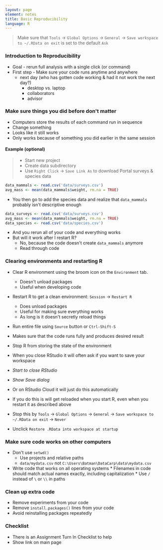 ```yaml
---
layout: page
element: notes
title: Basic Reproducibility
language: R
---
```


> Make sure that `Tools` -> `Global Options` -> `General` ->
> `Save workspace to ~/.RData on exit` is set to the default `Ask`

### Introduction to Reproducibility

* Goal - rerun full analysis with a single click (or command)
* First step - Make sure your code runs anytime and anywhere
  * next day (who has gotten code working & had it not work the next day?)
	* desktop vs. laptop
	* collaborators
	* advisor

### Make sure things you did before don't matter

* Computers store the results of each command run in sequence
* Change something
* Looks like it still works
* Only works because of something you did earlier in the same session

#### Example (optional)

> * Start new project
> * Create data subdirectory
> * Use `Right Click` -> `Save Link As` to download Portal surveys & species data

```r
data_mammals <- read.csv('data/surveys.csv')
avg_mass <- mean(data_mammals$weight, rm.na = TRUE)
```

* You then go to add the species data and realize that `data_mammals` probably isn't
  descriptive enough

```r
data_surveys <- read.csv('data/surveys.csv')
avg_mass <- mean(data_mammals$weight, rm.na = TRUE)
data_species <- read.csv('data/species.csv')
```

* And you rerun all of your code and everything works
* But will it work after I restart R?
  * No, because the code doesn't create `data_mammals` anymore
  * Read through code

### Clearing environments and restarting R

* Clear R environment using the broom icon on the `Environment` tab.
  * Doesn't unload packages
  * Useful when developing code
* Restart R to get a clean environment: `Session` -> `Restart R`
  * Does unload packages
  * Useful for making sure everything works
  * As long is it doesn't secretly reload things
* Run entire file using `Source` button or `Ctrl-Shift-S`
* Makes sure that the code runs fully and produces desired result

* Stop R from storing the state of the environment
* When you close RStudio it will often ask if you want to save your workspace
* *Start to close RStudio*
* *Show Save dialog*
* Or on RStudio Cloud it will just do this automatically
* If you do this is will get reloaded when you start R, even when you restart it
  as described above
* Stop this by `Tools` -> `Global Options` -> `General` ->
  `Save workspace to ~/.RData on exit` -> `Never`
* Unclick `Restore .RData into workspace at startup` 

### Make sure code works on other computers

* Don't use `setwd()`
    * Use projects and relative paths
    * `data/mydata.csv` not `C:\Users\Batman\DataCarp\data\mydata.csv`
* Write code that works on all operating systems
	  * Filenames in code should match actual names exactly, including capitalization
	  * Use `/` instead of `\` or `\\` in paths

### Clean up extra code

* Remove experiments from your code
* Remove `install.packages()` lines from your code
* Avoid reinstalling packages repeatedly

### Checklist

* There is an Assignment Turn In Checklist to help
* Show link on main page
